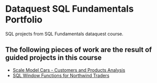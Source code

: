 # Dataquest SQL Fundamentals Portfolio
SQL projects from SQL Fundamentals dataquest course.

## The following pieces of work are the result of guided projects in this course
- [Scale Model Cars - Customers and Products Analysis](https://github.com/shamful/DQ-SQL-Portfolio/blob/main/Customers%20and%20Products%20Analysis%20-%20Scale%20Model%20Cars%20DB.md)
- [SQL Window Functions for Northwind Traders](https://github.com/shamful/DQ-SQL-Portfolio/blob/main/SQL%20Window%20Functions%20for%20Northwind%20Traders.md)
